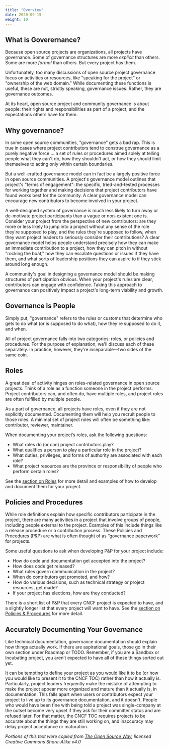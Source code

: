 ```yaml
---
title: "Overview"
date: 2020-09-15
weight: 10
---
```


## What is Goverernance?

Because open source projects are organizations, all projects have governance. Some of governance structures are more *explicit* than others. Some are more *formal* than others. But every project has them.

Unfortunately, too many discussions of open source project governance focus on activities or resources, like "speaking for the project" or "ownership of the web domain." While documenting these functions is useful, these are not, strictly speaking, governance issues.  Rather, they are governance outcomes.

At its heart, open source project and community governance is about people: their rights and responsibilities as part of a project, and the expectations others have for them.

## Why governance?

In some open source communities, "governance" gets a bad rap. This is true in cases where project contributors tend to construe governance as a purely negative force ... a set of rules or procedures aimed solely at telling people what they can't do, how they shouldn't act, or how they should limit themselves to acting only within certain boundaries.

But a well-crafted governance model can in fact be a largely positive force in open source communities. A project's governance model outlines that project's "terms of engagement": the specific, tried-and-tested processes for working together and making decisions that project contributors have found works best for the community. A clear governance model can encourage new contributors to become involved in your project.

A well-designed system of governance is much less likely to turn away or de-motivate project participants than a vague or non-existent one is. Consider your project from the perspective of new contributors: are they more or less likely to jump into a project without any sense of the role they're supposed to play, and the rules they're supposed to follow, when they want project leaders to seriously consider their contributions? A clear governance model helps people understand precisely how they can make an immediate contribution to a project, how they can pitch in without "rocking the boat," how they can escalate questions or issues if they have them, and what sorts of leadership positions they can aspire to if they stick around long enough.

A community's goal in designing a governance model should be making structures of participation obvious. When your project's rules are clear, contributors can engage with confidence. Taking this approach to governance can positively impact a project's long-term viability and growth.

## Governance is People

Simply put, "governance" refers to the rules or customs that determine who gets to do what (or is supposed to do what), how they're supposed to do it, and when.

All of project governance falls into two categories: roles, or policies and procedures. For the purpose of explanation, we'll discuss each of these separately. In practice, however, they're inseparable—two sides of the same coin.

## Roles

A great deal of activity hinges on roles-related governance in open source projects. Think of a role as a function someone in the project performs.  Project contributors can, and often do, have multiple roles, and project roles are often fulfilled by multiple people.

As a part of governance, all projects have roles, even if they are not explicitly documented.  Documenting them will help you recruit people to those roles. A minimal set of project roles will often be something like: contributor, reviewer, maintainer.

When documenting your project’s roles, ask the following questions:

* What roles do (or can) project contributors play?
* What qualifies a person to play a particular role in the project?
* What duties, privileges, and forms of authority are associated with each role?
* What project resources are the province or responsibility of people who perform certain roles?

See the [section on Roles]() for more detail and examples of how to develop and document them for your project.

## Policies and Procedures

While role definitions explain how specific contributors participate in the project, there are many activities in a project that involve groups of people, including people external to the project.  Examples of this include things like a release procedure or a contribution process.  These Policies and Procedures (P&P) are what is often thought of as “governance paperwork” for projects.

Some useful questions to ask when developing P&P for your project include:

* How do code and documentation get accepted into the project?
* How does code get released?
* What rules govern communication in the project?
* When do contributors get promoted, and how?
* How do various decisions, such as technical strategy or project resources, get made?
* If your project has elections, how are they conducted?

There is a short list of P&P that every CNCF project is expected to have, and a slightly longer list that every project will want to have.  See the [section on Policies & Procedures]() for more detail.

## Accurately Documenting Your Governance

Like technical documentation, governance documentation should explain how things actually work.  If there are aspirational goals, those go in their own section under Roadmap or TODO.  Remember, if you are a Sandbox or Incubating project, you aren’t expected to have all of these things sorted out yet.

It can be tempting to define your project as you would like it to be (or how you would like to present it to the CNCF TOC) rather than how it actually is.  Particularly, project leaders frequently make the mistake of attempting to make the project appear more organized and mature than it actually is, in documentation.  This falls apart when users or contributors expect your project to live up to its governance documentation, and it doesn't.  People who would have been fine with being told a project was single-company at the outset become very upset if they ask for their committer status and are refused later.  For that matter, the CNCF TOC requires projects to be accurate about the things they are still working on, and inaccuracy may delay project acceptance or maturation.

*Portions of this text were copied from [The Open Source Way](https://github.com/theopensourceway/guidebook), licensed Creative Commons Share-Alike v4.0*
